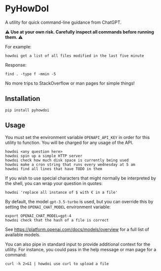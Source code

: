 # PyHowDoI

A utility for quick command-line guidance from ChatGPT.

**⚠️ Use at your own risk. Carefully inspect all commands before running them. ⚠️**

For example:

```
howdoi get a list of all files modified in the last five minute
```

Response:

```
find . -type f -mmin -5
```

No more trips to StackOverflow or man pages for simple things!

## Installation

```
pip install pyhowdoi
```

## Usage

You must set the environment variable `OPENAPI_API_KEY` in order for this utility
to function. You will be charged for any usage of the API.

```
howdoi <any question here>
howdoi spin up a simple HTTP server
howdoi check how much disk space is currently being used
howdoi make a cron string that runs every wednesday at 5 am
howdoi find all lines that have TODO in them
```

If you wish to use special characters that might normally be interpreted by the
shell, you can wrap your question in quotes:

```
howdoi 'replace all instance of $ with € in a file'
```

By default, the model `gpt-3.5-turbo` is used, but you can override this by
setting the `OPENAI_CHAT_MODEL` environment variable:

```
export OPENAI_CHAT_MODEL=gpt-4
howdoi check that the hash of a file is correct
```

See https://platform.openai.com/docs/models/overview for a full list of available models.

You can also pipe in standard input to provide additional context for the utility.
For instance, you could pass in the help message or man page for a command:

```
curl -h 2>&1 | howdoi use curl to upload a file
```
